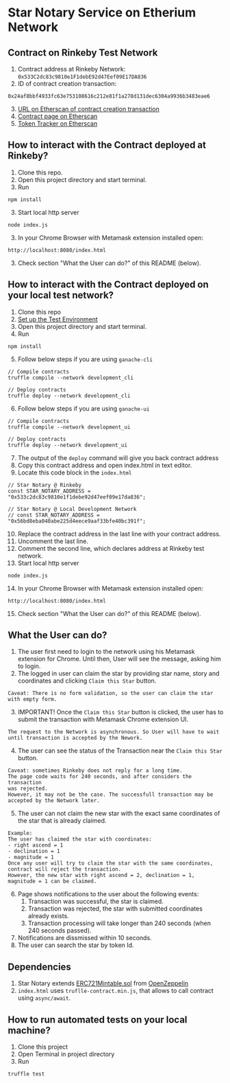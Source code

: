 # Star Notary Service on Etherium Network
## Contract on Rinkeby Test Network
1. Contract address at Rinkeby Network: `0x533C2dc83c9810e1F1debE92d47Eef09E17DA836`
2. ID of contract creation transaction:
```
0x24af8bbf4933fc63e753108616c212e81f1a278d131dec6304a9936b3483eae6
```
3. [URL on Etherscan of contract creation transaction](
https://rinkeby.etherscan.io/tx/0x24af8bbf4933fc63e753108616c212e81f1a278d131dec6304a9936b3483eae6)
2. [Contract page on Etherscan](
https://rinkeby.etherscan.io/address/0x533c2dc83c9810e1f1debe92d47eef09e17da836)
3. [Token Tracker on Etherscan](
https://rinkeby.etherscan.io/token/0x533c2dc83c9810e1f1debe92d47eef09e17da836?a=0x62fd352ac07c6135c963d3c032616ea62b9241b4
)

## How to interact with the Contract deployed at Rinkeby?
1. Clone this repo.
2. Open this project directory and start terminal.
3. Run
```
npm install
```
3. Start local http server
```
node index.js
```
3. In your Chrome Browser with Metamask extension installed open:
```
http://localhost:8080/index.html
```
3. Check section "What the User can do?" of this README (below).

## How to interact with the Contract deployed on your local test network?
1. Clone this repo
2. [Set up the Test Environment](./docs/Common-TestEnvSetup.md)
3. Open this project directory and start terminal.
4. Run
```
npm install
```
5. Follow below steps if you are using `ganache-cli`
```
// Compile contracts
truffle compile --network development_cli

// Deploy contracts
truffle deploy --network development_cli
```
6. Follow below steps if you are using `ganache-ui`
```
// Compile contracts
truffle compile --network development_ui

// Deploy contracts
truffle deploy --network development_ui
```
7. The output of the `deploy` command will give you back contract address
8. Copy this contract address and open index.html in text editor.
9. Locate this code block in the `index.html`
```
// Star Notary @ Rinkeby
const STAR_NOTARY_ADDRESS = "0x533c2dc83c9810e1f1debe92d47eef09e17da836";

// Star Notary @ Local Development Network
// const STAR_NOTARY_ADDRESS = "0x56bd8eba040abe225d4eece9aaf33bfe40bc391f";
```
10. Replace the contract address in the last line with your contract
address.
11. Uncomment the last line.
12. Comment the second line, which declares address at Rinkeby test network.
13. Start local http server
```
node index.js
```
14. In your Chrome Browser with Metamask extension installed open:
```
http://localhost:8080/index.html
```
15. Check section "What the User can do?" of this README (below).

## What the User can do?
1. The user first need to login to the network using his Metamask extension for Chrome.
Until then, User will see the message, asking him to login.
2. The logged in user can claim the star by providing star name, story
and  coordinates and clicking `Claim this Star` button.
```
Caveat: There is no form validation, so the user can claim the star
with empty form.
```
3. IMPORTANT! Once the `Claim this Star` button is clicked, the user has to
submit the transaction with Metamask Chrome extension UI.
```
The request to the Network is asynchronous. So User will have to wait
until transaction is accepted by the Nework.
```
4. The user can see the status of the Transaction near the `Claim this Star` button.
```
Caveat: sometimes Rinkeby does not reply for a long time.
The page code waits for 240 seconds, and after considers the transaction
was rejected.
However, it may not be the case. The successfull transaction may be
accepted by the Network later.
```
5. The user can not claim the new star with the exact same coordinates of the star
that is already claimed.
```
Example:
The user has claimed the star with coordinates:
- right ascend = 1
- declination = 1
- magnitude = 1
Once any user will try to claim the star with the same coordinates,
contract will reject the transaction.
However, the new star with right ascend = 2, declination = 1,
magnitude = 1 can be claimed.
```
6. Page shows notifications to the user about the following events:
    1. Transaction was successful, the star is claimed.
    2. Transaction was rejected, the star with submitted coordinates already exists.
    3. Transaction processing will take longer than 240 seconds (when 240 seconds passed).
7. Notifications are dissmissed within 10 seconds.
8. The user can search the star by token Id.

## Dependencies
1. Star Notary extends [ERC721Mintable.sol](
./node_modules/openzeppelin-solidity/contracts/token/ERC721/ERC721Mintable.sol)
from [OpenZeppelin](https://openzeppelin.org/)
2. `index.html` uses `truflle-contract.min.js`, that allows to call
contract using `async/await`.

## How to run automated tests on your local machine?
1. Clone this project
2. Open Terminal in project directory
3. Run
```
truffle test
```